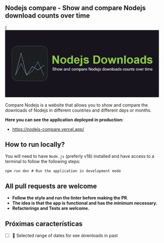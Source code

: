 ## Nodejs compare - Show and compare Nodejs download counts over time

(![Alt text](public/og.png)

Compare Nodejs is a website that allows you to show and compare the downloads of Nodejs in different countries and different days or months.

**Here you can see the application deployed in production:**

- https://nodejs-compare.vercel.app/

## How to run locally?

You will need to have `Node.js` (preferly v18) installed and have access to a terminal to follow
the following steps:

```
npm run dev # Run the application in development mode
```

## All pull requests are welcome

- **Follow the style and run the linter before making the PR**.
- **The idea is that the app is functional and has the minimum necessary.**
- **Refactorings and Tests are welcome.**

## Próximas características

- [ ] 🔹 Selected range of dates for see downloads in past

